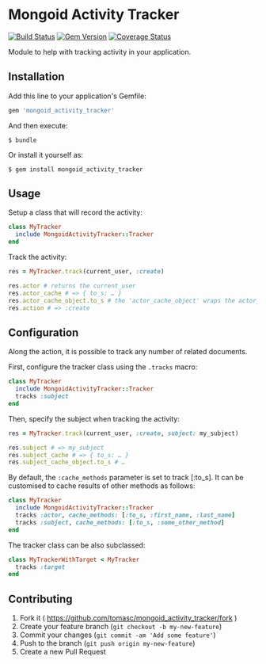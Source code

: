 # Mongoid Activity Tracker

[![Build Status](https://travis-ci.org/tomasc/mongoid_activity_tracker.svg)](https://travis-ci.org/tomasc/mongoid_activity_tracker) [![Gem Version](https://badge.fury.io/rb/mongoid_activity_tracker.svg)](http://badge.fury.io/rb/mongoid_activity_tracker) [![Coverage Status](https://img.shields.io/coveralls/tomasc/mongoid_activity_tracker.svg)](https://coveralls.io/r/tomasc/mongoid_activity_tracker)

Module to help with tracking activity in your application.

## Installation

Add this line to your application's Gemfile:

```Ruby
gem 'mongoid_activity_tracker'
```

And then execute:

```
$ bundle
```

Or install it yourself as:

```
$ gem install mongoid_activity_tracker
```

## Usage

Setup a class that will record the activity:

```Ruby
class MyTracker
  include MongoidActivityTracker::Tracker
end
```

Track the activity:

```Ruby
res = MyTracker.track(current_user, :create)

res.actor # returns the current_user
res.actor_cache # => { to_s: … }
res.actor_cache_object.to_s # the 'actor_cache_object' wraps the actor_cache hash into an OpenStruct
res.action # => :create
```

## Configuration

Along the action, it is possible to track any number of related documents.

First, configure the tracker class using the `.tracks` macro:

```Ruby
class MyTracker
  include MongoidActivityTracker::Tracker
  tracks :subject
end
```

Then, specify the subject when tracking the activity:

```Ruby
res = MyTracker.track(current_user, :create, subject: my_subject)

res.subject # => my_subject
res.subject_cache # => { to_s: … }
res.subject_cache_object.to_s # …
```

By default, the `:cache_methods` parameter is set to track [:to_s]. It can be customised to cache results of other methods as follows:

```Ruby
class MyTracker
  include MongoidActivityTracker::Tracker
  tracks :actor, cache_methods: [:to_s, :first_name, :last_name]
  tracks :subject, cache_methods: [:to_s, :some_other_method]
end
```

The tracker class can be also subclassed:

```Ruby
class MyTrackerWithTarget < MyTracker
  tracks :target
end
```

## Contributing

1. Fork it ( https://github.com/tomasc/mongoid_activity_tracker/fork )
2. Create your feature branch (`git checkout -b my-new-feature`)
3. Commit your changes (`git commit -am 'Add some feature'`)
4. Push to the branch (`git push origin my-new-feature`)
5. Create a new Pull Request

